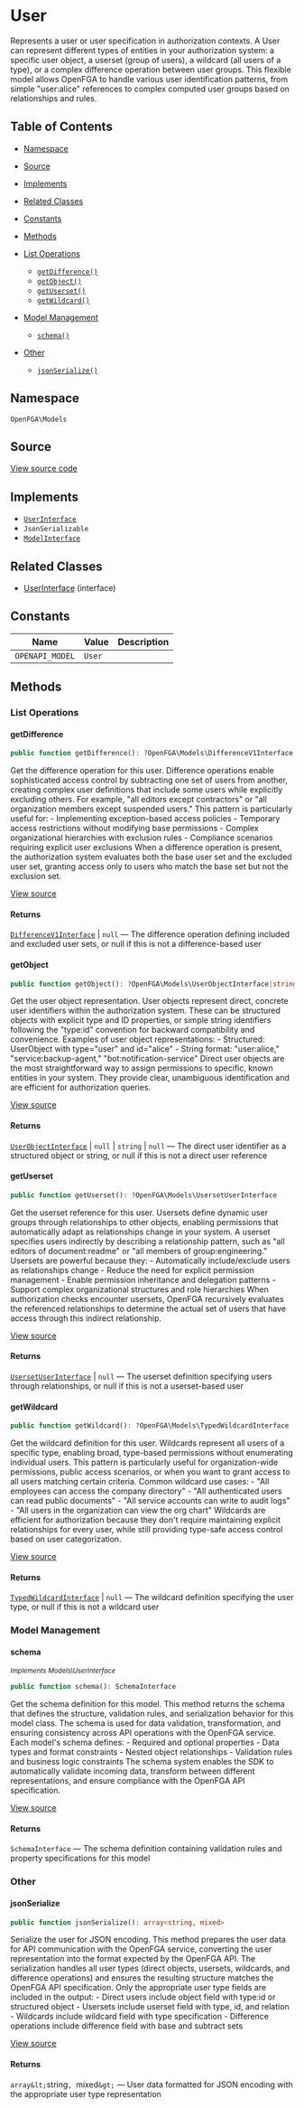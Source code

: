 # User

Represents a user or user specification in authorization contexts. A User can represent different types of entities in your authorization system: a specific user object, a userset (group of users), a wildcard (all users of a type), or a complex difference operation between user groups. This flexible model allows OpenFGA to handle various user identification patterns, from simple &quot;user:alice&quot; references to complex computed user groups based on relationships and rules.

## Table of Contents

- [Namespace](#namespace)
- [Source](#source)
- [Implements](#implements)
- [Related Classes](#related-classes)
- [Constants](#constants)
- [Methods](#methods)

- [List Operations](#list-operations)
  - [`getDifference()`](#getdifference)
  - [`getObject()`](#getobject)
  - [`getUserset()`](#getuserset)
  - [`getWildcard()`](#getwildcard)
- [Model Management](#model-management)
  - [`schema()`](#schema)
- [Other](#other)
  - [`jsonSerialize()`](#jsonserialize)

## Namespace

`OpenFGA\Models`

## Source

[View source code](https://github.com/evansims/openfga-php/blob/main/src/Models/User.php)

## Implements

- [`UserInterface`](UserInterface.md)
- `JsonSerializable`
- [`ModelInterface`](ModelInterface.md)

## Related Classes

- [UserInterface](Models/UserInterface.md) (interface)

## Constants

| Name            | Value  | Description |
| --------------- | ------ | ----------- |
| `OPENAPI_MODEL` | `User` |             |

## Methods

### List Operations

#### getDifference

```php
public function getDifference(): ?OpenFGA\Models\DifferenceV1Interface

```

Get the difference operation for this user. Difference operations enable sophisticated access control by subtracting one set of users from another, creating complex user definitions that include some users while explicitly excluding others. For example, &quot;all editors except contractors&quot; or &quot;all organization members except suspended users.&quot; This pattern is particularly useful for: - Implementing exception-based access policies - Temporary access restrictions without modifying base permissions - Complex organizational hierarchies with exclusion rules - Compliance scenarios requiring explicit user exclusions When a difference operation is present, the authorization system evaluates both the base user set and the excluded user set, granting access only to users who match the base set but not the exclusion set.

[View source](https://github.com/evansims/openfga-php/blob/main/src/Models/User.php#L67)

#### Returns

[`DifferenceV1Interface`](DifferenceV1Interface.md) &#124; `null` — The difference operation defining included and excluded user sets, or null if this is not a difference-based user

#### getObject

```php
public function getObject(): ?OpenFGA\Models\UserObjectInterface|string|null

```

Get the user object representation. User objects represent direct, concrete user identifiers within the authorization system. These can be structured objects with explicit type and ID properties, or simple string identifiers following the &quot;type:id&quot; convention for backward compatibility and convenience. Examples of user object representations: - Structured: UserObject with type=&quot;user&quot; and id=&quot;alice&quot; - String format: &quot;user:alice,&quot; &quot;service:backup-agent,&quot; &quot;bot:notification-service&quot; Direct user objects are the most straightforward way to assign permissions to specific, known entities in your system. They provide clear, unambiguous identification and are efficient for authorization queries.

[View source](https://github.com/evansims/openfga-php/blob/main/src/Models/User.php#L76)

#### Returns

[`UserObjectInterface`](UserObjectInterface.md) &#124; `null` &#124; `string` &#124; `null` — The direct user identifier as a structured object or string, or null if this is not a direct user reference

#### getUserset

```php
public function getUserset(): ?OpenFGA\Models\UsersetUserInterface

```

Get the userset reference for this user. Usersets define dynamic user groups through relationships to other objects, enabling permissions that automatically adapt as relationships change in your system. A userset specifies users indirectly by describing a relationship pattern, such as &quot;all editors of document:readme&quot; or &quot;all members of group:engineering.&quot; Usersets are powerful because they: - Automatically include/exclude users as relationships change - Reduce the need for explicit permission management - Enable permission inheritance and delegation patterns - Support complex organizational structures and role hierarchies When authorization checks encounter usersets, OpenFGA recursively evaluates the referenced relationships to determine the actual set of users that have access through this indirect relationship.

[View source](https://github.com/evansims/openfga-php/blob/main/src/Models/User.php#L132)

#### Returns

[`UsersetUserInterface`](UsersetUserInterface.md) &#124; `null` — The userset definition specifying users through relationships, or null if this is not a userset-based user

#### getWildcard

```php
public function getWildcard(): ?OpenFGA\Models\TypedWildcardInterface

```

Get the wildcard definition for this user. Wildcards represent all users of a specific type, enabling broad, type-based permissions without enumerating individual users. This pattern is particularly useful for organization-wide permissions, public access scenarios, or when you want to grant access to all users matching certain criteria. Common wildcard use cases: - &quot;All employees can access the company directory&quot; - &quot;All authenticated users can read public documents&quot; - &quot;All service accounts can write to audit logs&quot; - &quot;All users in the organization can view the org chart&quot; Wildcards are efficient for authorization because they don&#039;t require maintaining explicit relationships for every user, while still providing type-safe access control based on user categorization.

[View source](https://github.com/evansims/openfga-php/blob/main/src/Models/User.php#L141)

#### Returns

[`TypedWildcardInterface`](TypedWildcardInterface.md) &#124; `null` — The wildcard definition specifying the user type, or null if this is not a wildcard user

### Model Management

#### schema

*<small>Implements Models\UserInterface</small>*

```php
public function schema(): SchemaInterface

```

Get the schema definition for this model. This method returns the schema that defines the structure, validation rules, and serialization behavior for this model class. The schema is used for data validation, transformation, and ensuring consistency across API operations with the OpenFGA service. Each model&#039;s schema defines: - Required and optional properties - Data types and format constraints - Nested object relationships - Validation rules and business logic constraints The schema system enables the SDK to automatically validate incoming data, transform between different representations, and ensure compliance with the OpenFGA API specification.

[View source](https://github.com/evansims/openfga-php/blob/main/src/Models/ModelInterface.php#L52)

#### Returns

`SchemaInterface` — The schema definition containing validation rules and property specifications for this model

### Other

#### jsonSerialize

```php
public function jsonSerialize(): array<string, mixed>

```

Serialize the user for JSON encoding. This method prepares the user data for API communication with the OpenFGA service, converting the user representation into the format expected by the OpenFGA API. The serialization handles all user types (direct objects, usersets, wildcards, and difference operations) and ensures the resulting structure matches the OpenFGA API specification. Only the appropriate user type fields are included in the output: - Direct users include object field with type:id or structured object - Usersets include userset field with type, id, and relation - Wildcards include wildcard field with type specification - Difference operations include difference field with base and subtract sets

[View source](https://github.com/evansims/openfga-php/blob/main/src/Models/User.php#L152)

#### Returns

`array&lt;`string`, `mixed`&gt;` — User data formatted for JSON encoding with the appropriate user type representation
